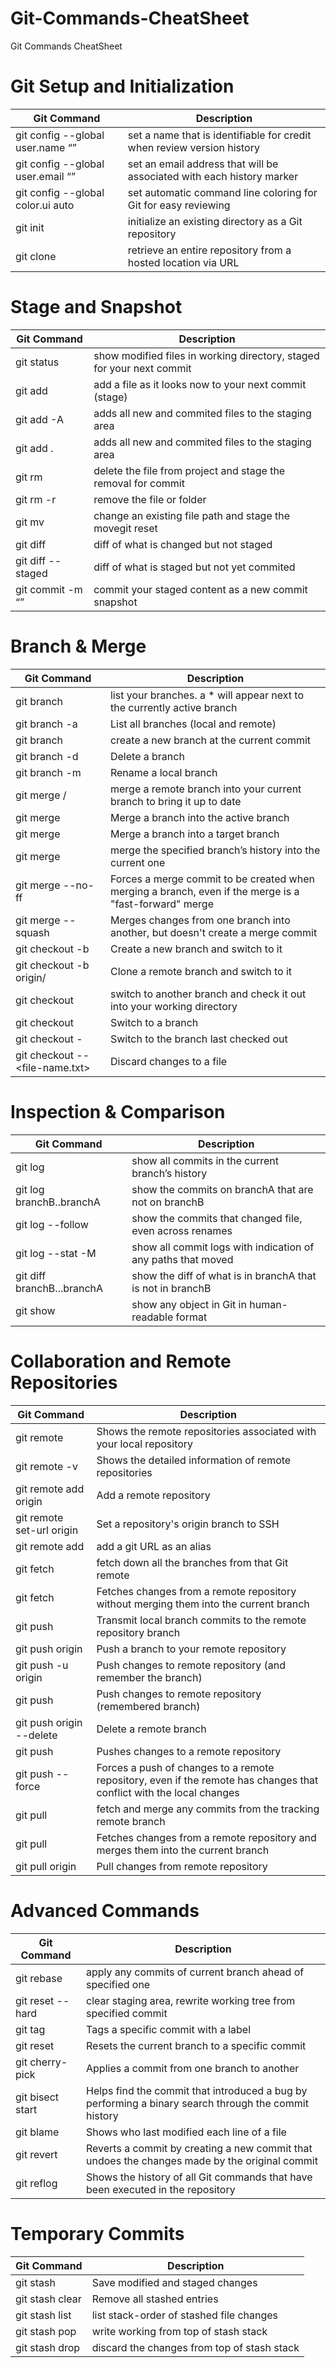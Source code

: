 # Git-Commands-CheatSheet
Git Commands CheatSheet


# Git Setup and Initialization
Git Command | Description
----------- | -----------
git config --global user.name “<firstname lastname>” | set a name that is identifiable for credit when review version history
git config --global user.email “<valid-email>” | set an email address that will be associated with each history marker
git config --global color.ui auto | set automatic command line coloring for Git for easy reviewing
git init | initialize an existing directory as a Git repository
git clone <url> | retrieve an entire repository from a hosted location via URL


# Stage and Snapshot
Git Command | Description
----------- | -----------
git status | show modified files in working directory, staged for your next commit
git add <file> | add a file as it looks now to your next commit (stage)
git add -A | adds all new and commited files to the staging area
git add . | adds all new and commited files to the staging area 
git rm <file> | delete the file from project and stage the removal for commit
git rm -r <file> | remove the file or folder
git mv <existing-path> <new-path> | change an existing file path and stage the movegit reset <file> | unstage a file while retaining the changes in working directory
git diff | diff of what is changed but not staged
git diff --staged | diff of what is staged but not yet commited
git commit -m “<descriptive message>” | commit your staged content as a new commit snapshot


# Branch & Merge
Git Command | Description
----------- | -----------
git branch | list your branches. a * will appear next to the currently active branch
git branch -a | List all branches (local and remote)
git branch <branch-name> | create a new branch at the current commit
git branch -d <branch name> | Delete a branch
git branch -m <old branch name> <new branch name> | Rename a local branch
git merge <alias>/<branch> | merge a remote branch into your current branch to bring it up to date
git merge <branch name> | Merge a branch into the active branch
git merge <source branch> <target branch> | Merge a branch into a target branch
git merge <branch> | merge the specified branch’s history into the current one
git merge --no-ff <branch-name> | Forces a merge commit to be created when merging a branch, even if the merge is a "fast-forward" merge
git merge --squash <branch-name> | Merges changes from one branch into another, but doesn't create a merge commit
git checkout -b <branch name> | Create a new branch and switch to it
git checkout -b <branch name>origin/<branch name> | Clone a remote branch and switch to it
git checkout | switch to another branch and check it out into your working directory
git checkout <branch name> | Switch to a branch
git checkout - | Switch to the branch last checked out
git checkout -- <file-name.txt> | Discard changes to a file


# Inspection & Comparison
Git Command | Description
----------- | -----------
git log | show all commits in the current branch’s history
git log branchB..branchA | show the commits on branchA that are not on branchB
git log --follow <file> | show the commits that changed file, even across renames
git log --stat -M | show all commit logs with indication of any paths that moved
git diff branchB...branchA | show the diff of what is in branchA that is not in branchB
git show <SHA> | show any object in Git in human-readable format


# Collaboration and Remote Repositories
Git Command | Description
----------- | -----------
git remote | Shows the remote repositories associated with your local repository
git remote -v | Shows the detailed information of remote repositories
git remote add origin <url> | Add a remote repository
git remote set-url origin <url> | Set a repository's origin branch to SSH
git remote add <alias> <url> | add a git URL as an alias
git fetch <alias> | fetch down all the branches from that Git remote
git fetch <remote> | Fetches changes from a remote repository without merging them into the current branch
git push <alias> <branch> | Transmit local branch commits to the remote repository branch
git push origin <branch name> | Push a branch to your remote repository
git push -u origin <branch name> | Push changes to remote repository (and remember the branch)
git push | Push changes to remote repository (remembered branch)
git push origin --delete <branch name> | Delete a remote branch
git push <remote> <branch> | Pushes changes to a remote repository
git push --force <remote> <branch> | Forces a push of changes to a remote repository, even if the remote has changes that conflict with the local changes
git pull | fetch and merge any commits from the tracking remote branch
git pull <remote> <branch> | Fetches changes from a remote repository and merges them into the current branch
git pull origin <branch name> | Pull changes from remote repository


# Advanced Commands
Git Command | Description
----------- | -----------
git rebase <branch> | apply any commits of current branch ahead of specified one
git reset --hard <commit> | clear staging area, rewrite working tree from specified commit
git tag <tag-name> | Tags a specific commit with a label
git reset <commit> | Resets the current branch to a specific commit
git cherry-pick <commit> | Applies a commit from one branch to another
git bisect start <bad-commit> <good-commit> | Helps find the commit that introduced a bug by performing a binary search through the commit history
git blame <file> | Shows who last modified each line of a file
git revert <commit> | Reverts a commit by creating a new commit that undoes the changes made by the original commit
git reflog | Shows the history of all Git commands that have been executed in the repository

  
# Temporary Commits
Git Command | Description
----------- | -----------
git stash | Save modified and staged changes
git stash clear | Remove all stashed entries
git stash list | list stack-order of stashed file changes
git stash pop | write working from top of stash stack
git stash drop | discard the changes from top of stash stack
